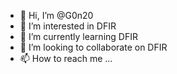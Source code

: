 - 👋 Hi, I’m @G0n20
- 👀 I’m interested in DFIR
- 🌱 I’m currently learning DFIR
- 💞️ I’m looking to collaborate on DFIR
- 📫 How to reach me ...

<!---
G0n20/G0n20 is a ✨ special ✨ repository because its `README.md` (this file) appears on your GitHub profile.
You can click the Preview link to take a look at your changes.
--->
